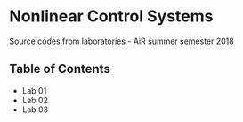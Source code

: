 # Nonlinear Control Systems
Source codes from laboratories - AiR summer semester 2018

## Table of Contents

* Lab 01
* Lab 02
* Lab 03